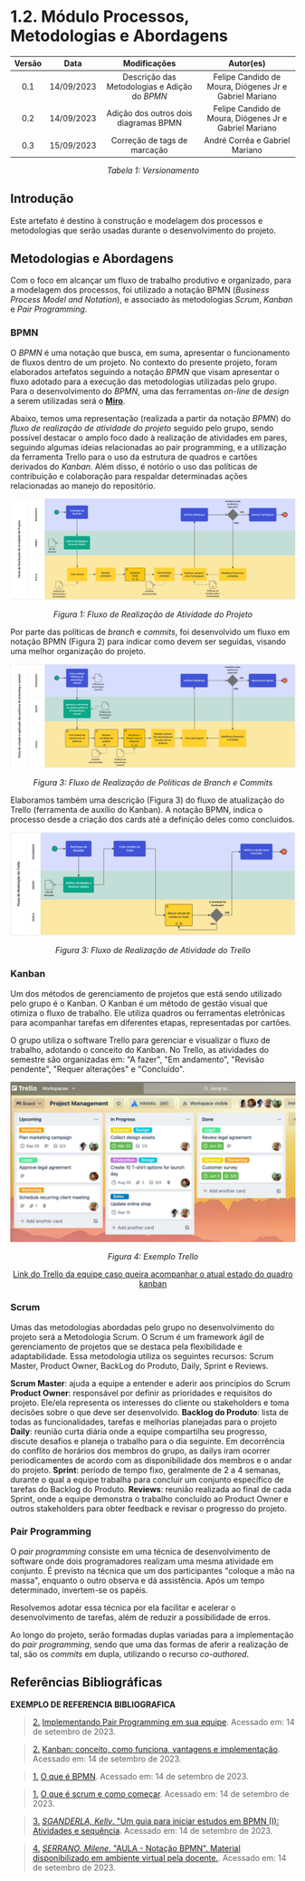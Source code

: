 # 1.2. Módulo Processos, Metodologias e Abordagens

<center>

| **Versão** | **Data** | **Modificações** | **Autor(es)** |
| :--: | :--: | :--: | :--: |
| 0.1 | 14/09/2023 | Descrição das Metodologias e Adição do *BPMN*  | Felipe Candido de Moura, Diógenes Jr e Gabriel Mariano |
| 0.2 | 14/09/2023 | Adição dos outros dois diagramas BPMN  | Felipe Candido de Moura, Diógenes Jr e Gabriel Mariano |
| 0.3 | 15/09/2023 | Correção de tags de marcação  | André Corrêa e Gabriel Mariano |

*Tabela 1: Versionamento*

</center>

## Introdução

Este artefato é destino à construção e modelagem dos processos e metodologias que serão usadas durante o desenvolvimento do projeto. 

## Metodologias e Abordagens

Com o foco em alcançar um fluxo de trabalho produtivo e organizado, para a modelagem dos processos, foi utilizado a notação BPMN (_Business Process Model and Notation_), e associado às metodologias *Scrum*, *Kanban* e *Pair Programming*.

### BPMN

O *BPMN* é uma notação que busca, em suma, apresentar o funcionamento de fluxos dentro de um projeto. No contexto do presente projeto, foram elaborados artefatos seguindo a notação *BPMN* que visam apresentar o fluxo adotado para a execução das metodologias utilizadas pelo grupo. Para o desenvolvimento do *BPMN*, uma das ferramentas *on-line* de *design* a serem utilizadas será o [**Miro**](https://miro.com/app).

Abaixo, temos uma representação (realizada a partir da notação *BPMN*) do *fluxo de realização de atividade do projeto* seguido pelo grupo, sendo possível destacar o amplo foco dado à realização de atividades em pares, seguindo algumas ideias relacionadas ao pair programming, e a utilização da ferramenta Trello para o uso da estrutura de quadros e cartões derivados do *Kanban*. Além disso, é notório o uso das políticas de contribuição e colaboração para respaldar determinadas ações relacionadas ao manejo do repositório.

<center>

![Fluxo de Realização de Atividade do Projeto](../Assets/BPMN_FluxoAtv.jpg)

*Figura 1: Fluxo de Realização de Atividade do Projeto*

</center>

Por parte das políticas de _branch_ e _commits_, foi desenvolvido um fluxo em notação BPMN (Figura 2) para indicar como devem ser seguidas, visando uma melhor organização do projeto.

<center>

![Fluxo de Realização de Políticas de Branch e Commits](../Assets/BPMN_Politicas.jpg)

*Figura 3: Fluxo de Realização de Políticas de Branch e Commits*

</center>

Elaboramos também uma descrição (Figura 3) do fluxo de atualização do Trello (ferramenta de auxílio do Kanban). A notação BPMN, indica o processo desde a criação dos cards até a definição deles como concluidos.

<center>

![Fluxo de Realização do Trello](../Assets/BPMN_FluxoTrello.jpg)

*Figura 3: Fluxo de Realização de Atividade do Trello*

</center>


### Kanban

Um dos métodos de gerenciamento de projetos que está sendo utilizado pelo grupo é o Kanban. O Kanban é um método de gestão visual que otimiza o fluxo de trabalho. Ele utiliza quadros ou ferramentas eletrônicas para acompanhar tarefas em diferentes etapas, representadas por cartões.

O grupo utiliza o software Trello para gerenciar e visualizar o fluxo de trabalho, adotando o conceito do Kanban. No Trello, as atividades do semestre são organizadas em: "A fazer", "Em andamento", "Revisão pendente", "Requer alterações" e "Concluído".

<center>

![Kanban_Exemplo](../Assets/Trello.jpeg)

*Figura 4: Exemplo Trello*

[Link do Trello da equipe caso queira acompanhar o atual estado do quadro kanban](https://trello.com/invite/b/1qnQNdKL/ATTIe4f1956cf095f180e897adea6b2829bf477787D0/g02-amazon-avaliacao-de-produtos)

</center>


### Scrum

Umas das metodologias abordadas pelo grupo no desenvolvimento do projeto será a Metodologia Scrum. O Scrum é um framework ágil de gerenciamento de projetos que se destaca pela flexibilidade e adaptabilidade. Essa metodologia utiliza os seguintes recursos: Scrum Master, Product Owner, BackLog do Produto, Daily, Sprint e Reviews.

**Scrum Master**: ajuda a equipe a entender e aderir aos princípios do Scrum
**Product Owner**: responsável por definir as prioridades e requisitos do projeto. Ele/ela representa os interesses do cliente ou stakeholders e toma decisões sobre o que deve ser desenvolvido.
**Backlog do Produto**: lista de todas as funcionalidades, tarefas e melhorias planejadas para o projeto
**Daily**: reunião curta diária onde a equipe compartilha seu progresso, discute desafios e planeja o trabalho para o dia seguinte. Em decorrência do conflito de horários dos membros do grupo, as dailys iram ocorrer periodicamentes de acordo com as disponibilidade dos membros e o andar do projeto.
**Sprint**: período de tempo fixo, geralmente de 2 a 4 semanas, durante o qual a equipe trabalha para concluir um conjunto específico de tarefas do Backlog do Produto.
**Reviews**: reunião realizada ao final de cada Sprint, onde a equipe demonstra o trabalho concluído ao Product Owner e outros stakeholders para obter feedback e revisar o progresso do projeto.


### Pair Programming

O _pair programming_ consiste em uma técnica de desenvolvimento de software onde dois programadores realizam uma mesma atividade em conjunto. É previsto na técnica que um dos participantes "coloque a mão na massa", enquanto o outro observa e dá assistência. Após um tempo determinado, invertem-se os papéis.

Resolvemos adotar essa técnica por ela facilitar e acelerar o desenvolvimento  de tarefas, além de reduzir a possibilidade de erros.

Ao longo do projeto, serão formadas duplas variadas para a implementação do _pair programming_, sendo que uma das formas de aferir a realização de tal, são os _commits_ em dupla, utilizando o recurso _co-authored_.
## Referências Bibliográficas
**EXEMPLO DE REFERENCIA BIBLIOGRAFICA**


> <a id="FTF1Ref" href="#FTF1">2.</a> [Implementando Pair Programming em sua equipe](https://www.devmedia.com.br/implementando-pair-programming-em-sua-equipe/1694). Acessado em: 14 de setembro de 2023.

> <a id="FTF1Ref" href="#FTF1">2.</a> [Kanban: conceito, como funciona, vantagens e implementação](https://www.totvs.com/blog/negocios/kanban/#:~:text=O%20termo%20%E2%80%9CKanban%E2%80%9D%20%C3%A9%20de,ele%20se%20move%20pelo%20processo). Acessado em: 14 de setembro de 2023.

> <a id="FTF1Ref" href="#FTF1">1.</a> [O que é BPMN](https://www.lucidchart.com/pages/pt/o-que-e-bpmn). Acessado em: 14 de setembro de 2023.

> <a id="FTF1Ref" href="#FTF1">1.</a> [O que é scrum e como começar](https://www.atlassian.com/br/agile/scrum). Acessado em: 14 de setembro de 2023.

> <a id="FTF1Ref" href="#FTF1">3.</a> [*SGANDERLA, Kelly*. "Um guia para iniciar estudos em BPMN (I): Atividades e sequência](http://blog.iprocess.com.br/2012/11/um-guia-para-iniciar-estudos-em-bpmn-i-atividades-e-sequencia). Acessado em: 14 de setembro de 2023.

> <a id="FTF1Ref" href="#FTF1">4.</a> [*SERRANO, Milene*. "AULA - Notação BPMN". Material disponibilizado em ambiente virtual pela docente.](). Acessado em: 14 de setembro de 2023.



<!-- Foco_2: Metodologia (Modelagem BPMN & Escolhas Metodológicas)

Entrega Mínima: Modelagem BPMN, evidenciando algumas escolhas metodológicas utilizadas pela equipe nessa primeira entrega.

Apresentação (em sala) explicando o detalhamento metodológico desenhado, com: (i) rastro claro aos membros participantes (MOSTRAR QUADRO DE PARTICIPAÇÕES & COMMITS); (ii) justificativas & senso crítico sobre as escolhas metodológicas adotadas para o projeto; (iii) breve apresentação da modelagem em BPMN, e (iv) comentários gerais sobre o trabalho em equipe. Tempo da Apresentação: +/- 10min. Recomendação: Apresentar diretamente via Wiki ou GitPages do Projeto.

A Wiki ou GitPages do Projeto deve conter um tópico dedicado ao Módulo Processos/Metodologias/Abordagens, com modelagem BPMN, histórico de versões, referências, e demais detalhamentos gerados pela equipe nesse escopo.

Demais orientações disponíveis nas Diretrizes (vide Moodle). -->

<!---Pair programming, Scrum, Kanban.-->
